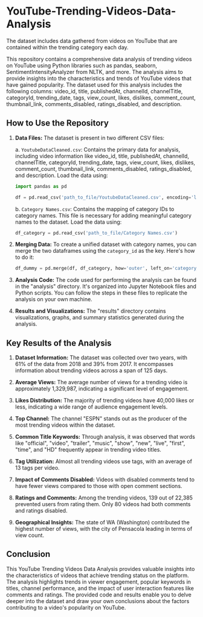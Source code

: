 # YouTube-Trending-Videos-Data-Analysis
The dataset includes data gathered from videos on YouTube that are contained within the trending category each day.

This repository contains a comprehensive data analysis of trending videos on YouTube using Python libraries such as pandas, seaborn, SentimentIntensityAnalyzer from NLTK, and more. The analysis aims to provide insights into the characteristics and trends of YouTube videos that have gained popularity. The dataset used for this analysis includes the following columns: video_id, title, publishedAt, channelId, channelTitle, categoryId, trending_date, tags, view_count, likes, dislikes, comment_count, thumbnail_link, comments_disabled, ratings_disabled, and description.

## How to Use the Repository

1. **Data Files:** The dataset is present in two different CSV files:

   a. `YoutubeDataCleaned.csv`: Contains the primary data for analysis, including video information like video_id, title, publishedAt, channelId, channelTitle, categoryId, trending_date, tags, view_count, likes, dislikes, comment_count, thumbnail_link, comments_disabled, ratings_disabled, and description. Load the data using:
   
   ```python
   import pandas as pd
   
   df = pd.read_csv('path_to_file/YoutubeDataCleaned.csv', encoding='latin-1')
   ```
   
   b. `Category Names.csv`: Contains the mapping of category IDs to category names. This file is necessary for adding meaningful category names to the dataset. Load the data using:
   
   ```python
   df_category = pd.read_csv('path_to_file/Category Names.csv')
   ```

2. **Merging Data:** To create a unified dataset with category names, you can merge the two dataframes using the `category_id` as the key. Here's how to do it:
   
   ```python
   df_dummy = pd.merge(df, df_category, how='outer', left_on='category_id', right_on='id')
   ```

3. **Analysis Code:** The code used for performing the analysis can be found in the "analysis" directory. It's organized into Jupyter Notebook files and Python scripts. You can follow the steps in these files to replicate the analysis on your own machine.

4. **Results and Visualizations:** The "results" directory contains visualizations, graphs, and summary statistics generated during the analysis.




## Key Results of the Analysis

1. **Dataset Information:** The dataset was collected over two years, with 61% of the data from 2018 and 39% from 2017. It encompasses information about trending videos across a span of 125 days.

2. **Average Views:** The average number of views for a trending video is approximately 1,329,987, indicating a significant level of engagement.

3. **Likes Distribution:** The majority of trending videos have 40,000 likes or less, indicating a wide range of audience engagement levels.

4. **Top Channel:** The channel "ESPN" stands out as the producer of the most trending videos within the dataset.

5. **Common Title Keywords:** Through analysis, it was observed that words like "official", "video", "trailer", "music", "show", "new", "live", "first", "time", and "HD" frequently appear in trending video titles.

6. **Tag Utilization:** Almost all trending videos use tags, with an average of 13 tags per video.

7. **Impact of Comments Disabled:** Videos with disabled comments tend to have fewer views compared to those with open comment sections.

8. **Ratings and Comments:** Among the trending videos, 139 out of 22,385 prevented users from rating them. Only 80 videos had both comments and ratings disabled.

9. **Geographical Insights:** The state of WA (Washington) contributed the highest number of views, with the city of Pensacola leading in terms of view count.



## Conclusion

This YouTube Trending Videos Data Analysis provides valuable insights into the characteristics of videos that achieve trending status on the platform. The analysis highlights trends in viewer engagement, popular keywords in titles, channel performance, and the impact of user interaction features like comments and ratings. The provided code and results enable you to delve deeper into the dataset and draw your own conclusions about the factors contributing to a video's popularity on YouTube.

